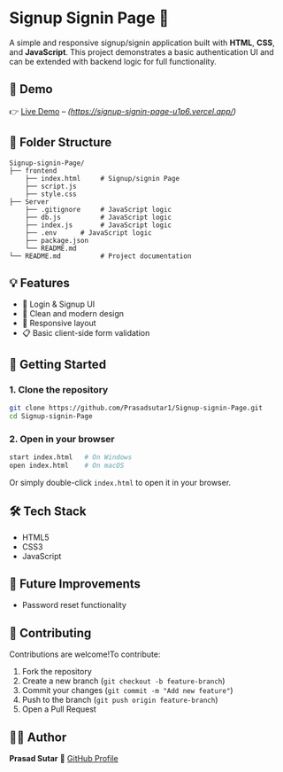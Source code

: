 # Signup Signin Page 📝

A simple and responsive signup/signin application built with **HTML**, **CSS**, and **JavaScript**. This project demonstrates a basic authentication UI and can be extended with backend logic for full functionality.

## 🔗 Demo

👉 [Live Demo](#) – *(https://signup-signin-page-u1p6.vercel.app/)*

## 📁 Folder Structure

```
Signup-signin-Page/
├── frontend
    ├── index.html     # Signup/signin Page
    ├── script.js    
    ├── style.css 
├── Server             
    ├── .gitignore     # JavaScript logic
    ├── db.js          # JavaScript logic
    ├── index.js       # JavaScript logic
    ├── .env      # JavaScript logic
    ├── package.json
    └── README.md
└── README.md          # Project documentation
```

## 💡 Features

- 🔐 Login & Signup UI
- 🎨 Clean and modern design
- 📱 Responsive layout
- 📋 Basic client-side form validation

## 🚀 Getting Started

### 1. Clone the repository

```bash
git clone https://github.com/Prasadsutar1/Signup-signin-Page.git
cd Signup-signin-Page
```

### 2. Open in your browser

```bash
start index.html   # On Windows
open index.html    # On macOS
```

Or simply double-click `index.html` to open it in your browser.

## 🛠️ Tech Stack

- HTML5
- CSS3
- JavaScript

## 📌 Future Improvements

- Password reset functionality

## 🙌 Contributing

Contributions are welcome!To contribute:

1. Fork the repository
2. Create a new branch (`git checkout -b feature-branch`)
3. Commit your changes (`git commit -m "Add new feature"`)
4. Push to the branch (`git push origin feature-branch`)
5. Open a Pull Request

## 🙋‍♂️ Author

**Prasad Sutar**
🔗 [GitHub Profile](https://github.com/Prasadsutar1)
